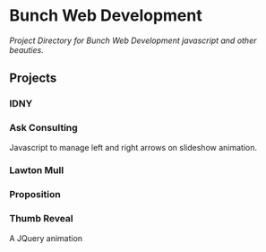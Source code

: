 # Bunch Web Development

*Project Directory for Bunch Web Development javascript and other
beauties.*

## Projects

### IDNY

### Ask Consulting

Javascript to manage left and right arrows on slideshow animation.

### Lawton Mull

### Proposition

### Thumb Reveal
A JQuery animation
